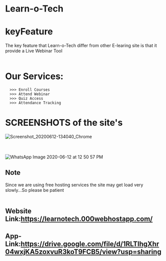 # Learn-o-Tech

# keyFeature
The key feature that Learn-o-Tech differ from other E-learing site is that it provide a Live Webinar Tool</br></br>

# Our Services:
      >>> Enroll Courses
      >>> Attend Webinar
      >>> Quiz Access
      >>> Attendance Tracking
      
# SCREENSHOTS of the site's
![Screenshot_20200612-134040_Chrome](https://user-images.githubusercontent.com/64969007/84493088-d0827700-acc4-11ea-9319-3b166a8c3800.jpg)

</br></br>
![WhatsApp Image 2020-06-12 at 12 50 57 PM](https://user-images.githubusercontent.com/64969007/84493774-fceac300-acc5-11ea-8828-ce7a4c1c7f5f.jpeg)


## Note
Since we are using free hosting services the site may get load very slowly...So please be patient
</br></br>

## Website Link:https://learnotech.000webhostapp.com/

## App-Link:https://drive.google.com/file/d/1RLTlhgXhr04wxjKA5zoxvuR3koT9FCB5/view?usp=sharing

